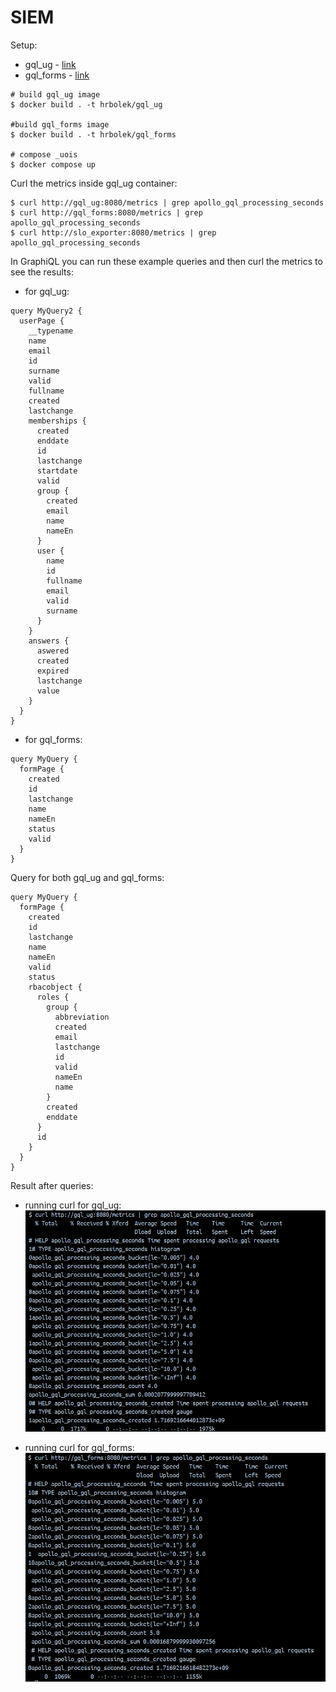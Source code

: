 # SIEM

Setup:
- gql_ug - [link](https://github.com/r0zehnal0vak/gql_ug/tree/SIEM)
- gql_forms - [link](https://github.com/r0zehnal0vak/gql_forms/tree/SIEM)

```
# build gql_ug image
$ docker build . -t hrbolek/gql_ug

#build gql_forms image
$ docker build . -t hrbolek/gql_forms

# compose _uois
$ docker compose up
```
Curl the metrics inside gql_ug container:
```
$ curl http://gql_ug:8080/metrics | grep apollo_gql_processing_seconds
$ curl http://gql_forms:8080/metrics | grep apollo_gql_processing_seconds
$ curl http://slo_exporter:8080/metrics | grep apollo_gql_processing_seconds
```

In GraphiQL you can run these example queries and then curl the metrics to see the results:
- for gql_ug:
```
query MyQuery2 {
  userPage {
    __typename
    name
    email
    id
    surname
    valid
    fullname
    created
    lastchange
    memberships {
      created
      enddate
      id
      lastchange
      startdate
      valid
      group {
        created
        email
        name
        nameEn
      }
      user {
        name
        id
        fullname
        email
        valid
        surname
      }
    }
    answers {
      aswered
      created
      expired
      lastchange
      value
    }
  }
}
```
- for gql_forms:
```
query MyQuery {
  formPage {
    created
    id
    lastchange
    name
    nameEn
    status
    valid
  }
}
```

Query for both gql_ug and gql_forms:
```
query MyQuery {
  formPage {
    created
    id
    lastchange
    name
    nameEn
    valid
    status
    rbacobject {
      roles {
        group {
          abbreviation
          created
          email
          lastchange
          id
          valid
          nameEn
          name
        }
        created
        enddate
      }
      id
    }
  }
}
```
Result after queries:
- running curl for gql_ug:
 ![gql_ug](pictures/ug.png)

 - running curl for gql_forms:
 ![gql_forms](pictures/forms.png)